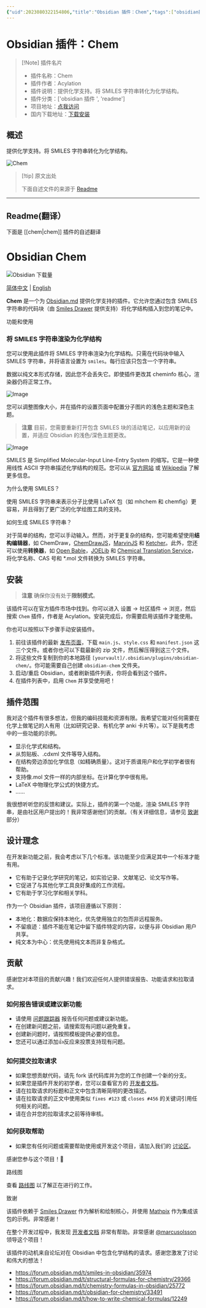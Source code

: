 ```yaml
---
{"uid":2023080322154806,"title":"Obsidian 插件：Chem","tags":["obsidian插件","readme"],"description":"提供化学支持。将SMILES字符串转化为化学结构。","author":"AI","type":"readme","draft":false,"editable":false,"modified":20230101000000,"dg-publish":true,"permalink":"/lake-of-knowledge/10-obsidian/obsidian/readme/chem-readme/","dgPassFrontmatter":true}
---
```



# Obsidian 插件：Chem

> [!Note] 插件名片
> - 插件名称：Chem
> - 插件作者：Acylation
> - 插件说明：提供化学支持。将 SMILES 字符串转化为化学结构。
> - 插件分类：['obsidian 插件 ', 'readme']
> - 项目地址：[点我访问](https://github.com/Acylation/obsidian-chem)
> - 国内下载地址：[下载安装](https://pkmer.cn/products/plugin/pluginMarket/?chem)

## 概述

提供化学支持。将 SMILES 字符串转化为化学结构。

![Chem](https://cdn.pkmer.cn/covers/chem.jpeg!pkmer)

> [!tip] 原文出处
>
>下面自述文件的来源于 [Readme](https://ghproxy.net/https://raw.githubusercontent.com/Acylation/obsidian-chem/main/README.md)
>

---

## Readme(翻译）

下面是 [[chem\|chem]] 插件的自述翻译

# Obsidian Chem

![Obsidian 下载量](https://img.shields.io/badge/dynamic/json?logo=obsidian&color=%23483699&label=downloads&query=%24%5B%22chem%22%5D.downloads&url=https%3A%2F%2Fraw.githubusercontent.com%2Fobsidianmd%2Fobsidian-releases%2Fmaster%2Fcommunity-plugin-stats.json)

[简体中文](README-ZH.md) | [English](README.md)

**Chem** 是一个为 [Obsidian.md](https://obsidian.md/) 提供化学支持的插件。它允许您通过包含 SMILES 字符串的代码块（由 [Smiles Drawer](https://github.com/reymond-group/smilesDrawer) 提供支持）将化学结构插入到您的笔记中。

功能和使用

### 将 SMILES 字符串渲染为化学结构

您可以使用此插件将 SMILES 字符串渲染为化学结构。只需在代码块中输入 SMILES 字符串，并将语言设置为 `smiles`。每行应该只包含一个字符串。

数据以纯文本形式存储，因此您不会丢失它。即使插件更改其 cheminfo 核心，渲染器仍将正常工作。

![Image](https://user-images.githubusercontent.com/73122375/235232368-614cb591-a19a-4e1e-94df-781a317d25d0.jpg)

您可以调整图像大小，并在插件的设置页面中配置分子图片的浅色主题和深色主题。

> **注意**
> 目前，您需要重新打开包含 SMILES 块的活动笔记，以应用新的设置，并适应 Obsidian 的浅色/深色主题更改。

![Image](https://user-images.githubusercontent.com/73122375/235232505-08386ce2-bc44-4fd6-96b4-22fa9c8c6fbf.jpg)

SMILES 是 Simplified Molecular-Input Line-Entry System 的缩写。它是一种使用线性 ASCII 字符串描述化学结构的规范。您可以从 [官方网站](http://opensmiles.org/opensmiles.html) 或 [Wikipedia](https://en.wikipedia.org/wiki/Simplified_molecular-input_line-entry_system) 了解更多信息。

为什么使用 SMILES？

使用 SMILES 字符串来表示分子比使用 LaTeX 包（如 mhchem 和 chemfig）更容易，并且得到了更广泛的化学绘图工具的支持。

如何生成 SMILES 字符串？

对于简单的结构，您可以手动输入。然而，对于更复杂的结构，您可能希望使用**结构编辑器**，如 ChemDraw，[ChemDrawJS](https://chemdrawdirect.perkinelmer.cloud/js/sample/index.html#)，[MarvinJS](https://marvinjs-demo.chemaxon.com/latest/index.html) 和 [Ketcher](https://lifescience.opensource.epam.com/KetcherDemoSA/index.html)。此外，您还可以使用**转换器**，如 [Open Bable](http://openbabel.org/wiki/Main_Page)，[JOELib](https://sourceforge.net/projects/joelib/) 和 [Chemical Translation Service](https://cts.fiehnlab.ucdavis.edu/)，将化学名称、CAS 号和 *.mol 文件转换为 SMILES 字符串。

## 安装

> **注意**
> 确保你没有处于**限制模式**。

该插件可以在官方插件市场中找到。你可以进入 设置 → 社区插件 → 浏览，然后搜索 `Chem` 插件，作者是 Acylation。安装完成后，你需要启用该插件才能使用。

你也可以按照以下步骤手动安装插件。

1. 前往该插件的最新 [发布页面](https://github.com/Acylation/obsidian-chem/releases/latest)，下载 `main.js`、`style.css` 和 `manifest.json` 这三个文件。或者你也可以下载最新的 zip 文件，然后解压得到这三个文件。
2. 将这些文件复制到你的本地路径 `[yourvault]/.obsidian/plugins/obsidian-chem/`。你可能需要自己创建 `obsidian-chem` 文件夹。
3. 启动/重启 Obsidian，或者刷新插件列表，你将会看到这个插件。
4. 在插件列表中，启用 `Chem` 并享受使用吧！

## 插件范围

我对这个插件有很多想法，但我的编码技能和资源有限。我希望它能对任何需要在化学上做笔记的人有用（比如研究记录、有机化学 anki 卡片等）。以下是我考虑中的一些功能的示例。

- 显示化学式和结构。
- 从剪贴板、.cdxml 文件等导入结构。
- 在结构旁边添加化学信息（如精确质量）。这对于质谱用户和化学初学者很有帮助。
- 支持像.mol 文件一样的内部坐标。在计算化学中很有用。
- LaTeX 中物理化学公式的快捷方式。
- ......

我很想听听您的反馈和建议。实际上，插件的第一个功能，渲染 SMILES 字符串，是由社区用户提出的！我非常感谢他们的贡献。（有关详细信息，请参见 [致谢](https://github.com/Acylation/obsidian-chem#acknowledgment) 部分）

## 设计理念

在开发新功能之前，我会考虑以下几个标准。该功能至少应满足其中一个标准才能有用。

- 它有助于记录化学研究的笔记，如实验记录、文献笔记、论文写作等。
- 它促进了与其他化学工具良好集成的工作流程。
- 它有助于学习化学和相关学科。

作为一个 Obsidian 插件，该项目遵循以下原则：

- 本地化：数据应保持本地化，优先使用独立的包而非远程服务。
- 不留痕迹：插件不能在笔记中留下插件特定的内容，以便与非 Obsidian 用户共享。
- 纯文本为中心：优先使用纯文本而非复杂格式。

## 贡献

感谢您对本项目的贡献兴趣！我们欢迎任何人提供错误报告、功能请求和拉取请求。

### 如何报告错误或建议新功能

- 请使用 [问题跟踪器](https://github.com/Acylation/obsidian-chem/issues) 报告任何问题或建议新功能。
- 在创建新问题之前，请搜索现有问题以避免重复。
- 创建新问题时，请按照模板提供必要的信息。
- 您还可以通过添加👍反应来投票支持现有问题。

### 如何提交拉取请求

- 如果您想贡献代码，请先 fork 该代码库并为您的工作创建一个新的分支。
- 如果您是插件开发的初学者，您可以查看官方的 [开发者文档](https://docs.obsidian.md/Plugins/Getting+started/Build+a+plugin)。
- 请在拉取请求的标题和正文中包含清晰简明的更改描述。
- 请在拉取请求的正文中使用类似 `fixes #123` 或 `closes #456` 的关键词引用任何相关的问题。
- 请在合并您的拉取请求之前等待审核。

### 如何获取帮助

- 如果您有任何问题或需要帮助使用或开发这个项目，请加入我们的 [讨论区](https://github.com/Acylation/obsidian-chem/discussions)。

感谢您参与这个项目！🙌

路线图

查看 [路线图](https://github.com/users/Acylation/projects/6) 以了解正在进行的工作。

致谢

该插件依赖于 [Smiles Drawer](https://github.com/reymond-group/smilesDrawer) 作为解析和绘制核心，并使用 [Mathpix](https://github.com/Mathpix/mathpix-markdown-it) 作为集成该包的示例。非常感谢！

在整个开发过程中，我发现 [开发者文档](https://docs.obsidian.md/Plugins/Getting+started/Build+a+plugin) 非常有帮助。非常感谢 [@marcusolsson](https://github.com/marcusolsson) 领导这个项目！

该插件的动机来自论坛对在 Obsidian 中包含化学结构的请求。感谢您激发了讨论和伟大的想法！

- <https://forum.obsidian.md/t/smiles-in-obsidian/35974>
- <https://forum.obsidian.md/t/structural-formulas-for-chemistry/29366>
- <https://forum.obsidian.md/t/chemistry-formulas-in-obsidian/25772>
- <https://forum.obsidian.md/t/obsidian-for-chemistry/33491>
- <https://forum.obsidian.md/t/how-to-write-chemical-formulas/12249>




